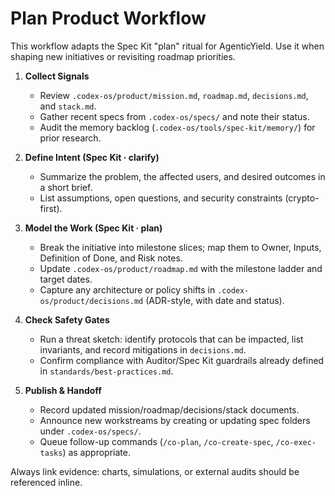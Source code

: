 # Plan Product Workflow

This workflow adapts the Spec Kit "plan" ritual for AgenticYield. Use it when shaping new initiatives or revisiting roadmap priorities.

1. **Collect Signals**
   - Review `.codex-os/product/mission.md`, `roadmap.md`, `decisions.md`, and `stack.md`.
   - Gather recent specs from `.codex-os/specs/` and note their status.
   - Audit the memory backlog (`.codex-os/tools/spec-kit/memory/`) for prior research.

2. **Define Intent (Spec Kit · clarify)**
   - Summarize the problem, the affected users, and desired outcomes in a short brief.
   - List assumptions, open questions, and security constraints (crypto-first).

3. **Model the Work (Spec Kit · plan)**
   - Break the initiative into milestone slices; map them to Owner, Inputs, Definition of Done, and Risk notes.
   - Update `.codex-os/product/roadmap.md` with the milestone ladder and target dates.
   - Capture any architecture or policy shifts in `.codex-os/product/decisions.md` (ADR-style, with date and status).

4. **Check Safety Gates**
   - Run a threat sketch: identify protocols that can be impacted, list invariants, and record mitigations in `decisions.md`.
   - Confirm compliance with Auditor/Spec Kit guardrails already defined in `standards/best-practices.md`.

5. **Publish & Handoff**
   - Record updated mission/roadmap/decisions/stack documents.
   - Announce new workstreams by creating or updating spec folders under `.codex-os/specs/`.
   - Queue follow-up commands (`/co-plan`, `/co-create-spec`, `/co-exec-tasks`) as appropriate.

Always link evidence: charts, simulations, or external audits should be referenced inline.
